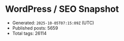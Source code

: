 # WordPress / SEO Snapshot

- Generated: `2025-10-05T07:15:09Z` (UTC)
- Published posts: 5659
- Total tags: 26114
